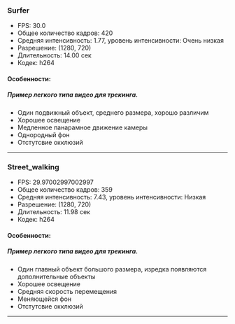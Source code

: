 ### Surfer
* FPS: 30.0
* Общее количество кадров: 420
* Средняя интенсивность: 1.77, уровень интенсивности: Очень низкая
* Разрешение: (1280, 720)
* Длительность: 14.00 сек
* Кодек: h264 

#### Особенности:
##### Пример легкого типа видео для трекинга.
* Один подвижный объект, среднего размера, хорошо различим
* Хорошее освещение
* Медленное панарамное движение камеры
* Однородный фон
* Отстутсвие окклюзий

---
### Street_walking
* FPS: 29.97002997002997
* Общее количество кадров: 359
* Средняя интенсивность: 7.43, уровень интенсивности: Низкая
* Разрешение: (1280, 720)
* Длительность: 11.98 сек
* Кодек: h264

#### Особенности:
##### Пример легкого типа видео для трекинга.
* Один главный объект большого размера, изредка появляются дополнительные объекты
* Хорошее освещение
* Средняя скорость перемещения
* Меняющейся фон
* Отстутсвие окклюзий

---